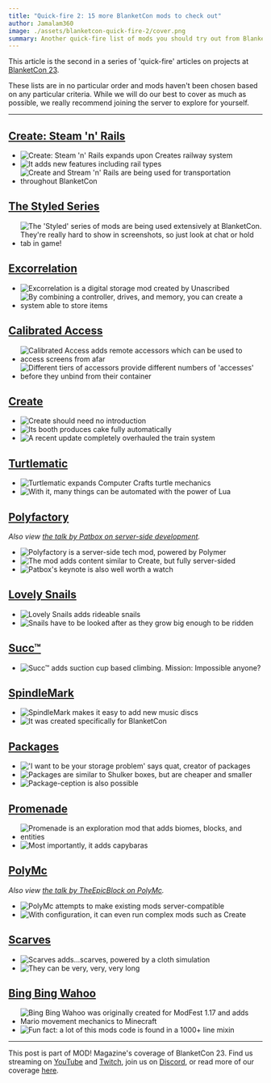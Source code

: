 ```yaml
---
title: "Quick-fire 2: 15 more BlanketCon mods to check out"
author: Jamalam360
image: ./assets/blanketcon-quick-fire-2/cover.png
summary: Another quick-fire list of mods you should try out from BlanketCon 23.
---
```


This article is the second in a series of 'quick-fire' articles on projects at [BlanketCon 23](https://blanketcon.modfest.net).

These lists are in no particular order and mods haven't been chosen based on any particular criteria. While we will do our best to cover as much as possible, we really recommend joining the server to explore for yourself.

---

## [Create: Steam 'n' Rails](https://modrinth.com/mod/create-steam-n-rails)

- ![Create: Steam 'n' Rails expands upon Creates railway system](./assets/blanketcon-quick-fire-2/snr-1.png)
- ![It adds new features including rail types](./assets/blanketcon-quick-fire-2/snr-5.png)
- ![Create and Stream 'n' Rails are being used for transportation throughout BlanketCon](./assets/blanketcon-quick-fire-2/snr-6.png)

## [The Styled Series](https://modrinth.com/user/Patbox)

- ![The 'Styled' series of mods are being used extensively at BlanketCon. They're really hard to show in screenshots, so just look at chat or hold tab in game!](./assets/blanketcon-quick-fire-2/styled-1.png)

## [Excorrelation](https://modrinth.com/mod/excorrelation)

- ![Excorrelation is a digital storage mod created by Unascribed](./assets/blanketcon-quick-fire-2/exco-1.png)
- ![By combining a controller, drives, and memory, you can create a system able to store items](./assets/blanketcon-quick-fire-2/exco-4.png)

## [Calibrated Access](https://modrinth.com/mod/calibrated)

- ![Calibrated Access adds remote accessors which can be used to access screens from afar](./assets/blanketcon-quick-fire-2/calibrated-access-1.png)
- ![Different tiers of accessors provide different numbers of 'accesses' before they unbind from their container](./assets/blanketcon-quick-fire-2/calibrated-access-3.png)

## [Create](https://modrinth.com/mod/create-fabric)

- ![Create should need no introduction](./assets/blanketcon-quick-fire-2/create-1.png)
- ![Its booth produces cake fully automatically](./assets/blanketcon-quick-fire-2/create-2.png)
- ![A recent update completely overhauled the train system](./assets/blanketcon-quick-fire-2/create-4.png)

## [Turtlematic](https://modrinth.com/mod/turtlematic)

- ![Turtlematic expands Computer Crafts turtle mechanics](./assets/blanketcon-quick-fire-2/turtlematic-1.png)
- ![With it, many things can be automated with the power of Lua](./assets/blanketcon-quick-fire-2/turtlematic-2.png)

## [Polyfactory](https://github.com/Patbox/Polyfactory)

_Also view [the talk by Patbox on server-side development](https://www.youtube.com/live/QlEQXeUfstI)._

- ![Polyfactory is a server-side tech mod, powered by Polymer](./assets/blanketcon-quick-fire-2/polyfactory-1.png)
- ![The mod adds content similar to Create, but fully server-sided](./assets/blanketcon-quick-fire-2/polyfactory-3.png)
- ![Patbox's keynote is also well worth a watch](./assets/blanketcon-quick-fire-2/polyfactory-4.png)

## [Lovely Snails](https://modrinth.com/mod/lovely_snails)

- ![Lovely Snails adds rideable snails](./assets/blanketcon-quick-fire-2/snails-1.png)
- ![Snails have to be looked after as they grow big enough to be ridden](./assets/blanketcon-quick-fire-2/snails-4.png)

## [Succ™](https://modrinth.com/mod/succ)

- ![Succ™ adds suction cup based climbing. Mission: Impossible anyone?](https://cdn.modrinth.com/data/L7Du7ajc/images/37643d7446b3613cbc9b84e46bbe9481846dbecc.png)

## [SpindleMark](https://modrinth.com/mod/spindlemark)

- ![SpindleMark makes it easy to add new music discs](./assets/blanketcon-quick-fire-2/spindlemark-1.png)
- ![It was created specifically for BlanketCon](./assets/blanketcon-quick-fire-2/spindlemark-2.png)

## [Packages](https://modrinth.com/mod/packages)

- !['I want to be your storage problem' says quat, creator of packages](./assets/blanketcon-quick-fire-2/packages-1.png)
- ![Packages are similar to Shulker boxes, but are cheaper and smaller](./assets/blanketcon-quick-fire-2/packages-2.png)
- ![Package-ception is also possible](./assets/blanketcon-quick-fire-2/packages-4.png)

## [Promenade](https://modrinth.com/mod/promenade)

- ![Promenade is an exploration mod that adds biomes, blocks, and entities](./assets/blanketcon-quick-fire-2/promenade-2.png)
- ![Most importantly, it adds capybaras](./assets/blanketcon-quick-fire-2/promenade-1.png)

## [PolyMc](https://github.com/TheEpicBlock/PolyMc)

_Also view [the talk by TheEpicBlock on PolyMc](https://www.youtube.com/live/GbnH6mme5-4)._

- ![PolyMc attempts to make existing mods server-compatible](./assets/blanketcon-quick-fire-2/polymc-1.png)
- ![With configuration, it can even run complex mods such as Create](./assets/blanketcon-quick-fire-2/polymc-3.png)

## [Scarves](https://modrinth.com/mod/scarves)

- ![Scarves adds...scarves, powered by a cloth simulation](./assets/blanketcon-quick-fire-2/scarves-1.png)
- ![They can be very, very, very long](https://cdn.modrinth.com/data/vhY4Cys8/images/b4a26d08fe379bfa9340499094c670ccd3c85776.png)

## [Bing Bing Wahoo](https://modrinth.com/mod/wahoo)

- ![Bing Bing Wahoo was originally created for ModFest 1.17 and adds Mario movement mechanics to Minecraft](./assets/blanketcon-quick-fire-2/bingbing-2.png)
- ![Fun fact: a lot of this mods code is found in a 1000+ line mixin](./assets/blanketcon-quick-fire-2/bingbing-3.png)

---

This post is part of MOD! Magazine's coverage of BlanketCon 23. Find us streaming on [YouTube](https://www.youtube.com/channel/UCYglRn3xc7uLOUfzWH2-QWQ) and [Twitch](https://www.twitch.tv/modmagazinemc/), join us on [Discord](https://modmagazine.net/discord), or read more of our coverage [here](https://modmagazine.net/issues).
